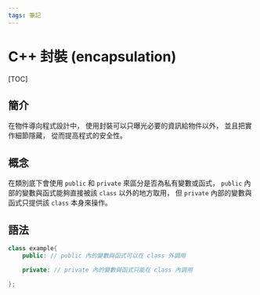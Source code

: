 ```yaml
---
tags: 筆記
---
```


# C++ 封裝 (encapsulation)

[TOC]

## 簡介

在物件導向程式設計中，
使用封裝可以只曝光必要的資訊給物件以外，
並且把實作細節隱藏，
從而提高程式的安全性。

## 概念

在類別底下會使用 `public` 和 `private` 來區分是否為私有變數或函式，
`public` 內部的變數與函式能夠直接被該 `class` 以外的地方取用，
但 `private` 內部的變數與函式只提供該 `class` 本身來操作。

## 語法

```cpp
class example{
    public: // public 內的變數與函式可以在 class 外調用

    private: // private 內的變數與函式只能在 class 內調用

};
```